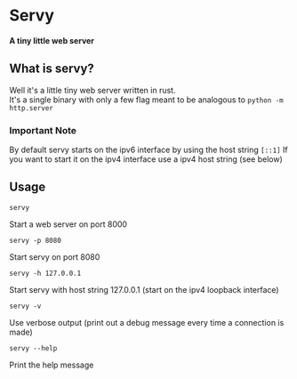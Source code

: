 # Servy

#### A tiny little web server

## What is servy?

Well it's a little tiny web server written in rust.  
It's a single binary with only a few flag meant to be analogous to `python -m http.server`

### Important Note
By default servy starts on the ipv6 interface by using the host string `[::1]`
If you want to start it on the ipv4 interface use a ipv4 host string (see below)

## Usage 

`servy` 

Start a web server on port 8000

`servy -p 8080`

Start servy on port 8080

`servy -h 127.0.0.1`

Start servy with host string 127.0.0.1 (start on the ipv4 loopback interface)

`servy -v`

Use verbose output (print out a debug message every time a connection is made)

`servy --help`

Print the help message